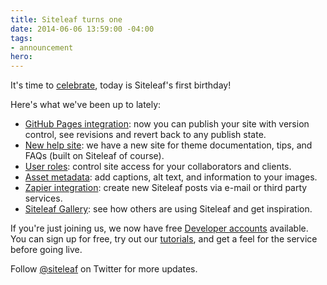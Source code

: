 ```yaml
---
title: Siteleaf turns one
date: 2014-06-06 13:59:00 -04:00
tags:
- announcement
hero: 
---
```


It's time to <a href="http://giphy.com/gifs/YTbZzCkRQCEJa" target="_blank">celebrate</a>, today is Siteleaf's first birthday!

Here's what we've been up to lately:

- [GitHub Pages integration](/blog/github-pages/): now you can publish your site with version control, see revisions and revert back to any publish state.
- [New help site](/help/): we have a new site for theme documentation, tips, and FAQs (built on Siteleaf of course).
- [User roles](/blog/introducing-user-roles/): control site access for your collaborators and&nbsp;clients.
- [Asset metadata](/blog/new-asset-meta-and-quick-post-edit): add captions, alt text, and information to your images.
- [Zapier integration](https://zapier.com/zapbook/siteleaf/): create new Siteleaf posts via e-mail or third party services.
- [Siteleaf Gallery](/gallery): see how others are using Siteleaf and get inspiration.

If you're just joining us, we now have free [Developer accounts](/blog/developer-accounts/) available. You can sign up for free, try out our [tutorials](/blog/tags/tutorial/), and get a feel for the service before going live.

Follow [@siteleaf](https://twitter.com/siteleaf) on Twitter for more updates.
